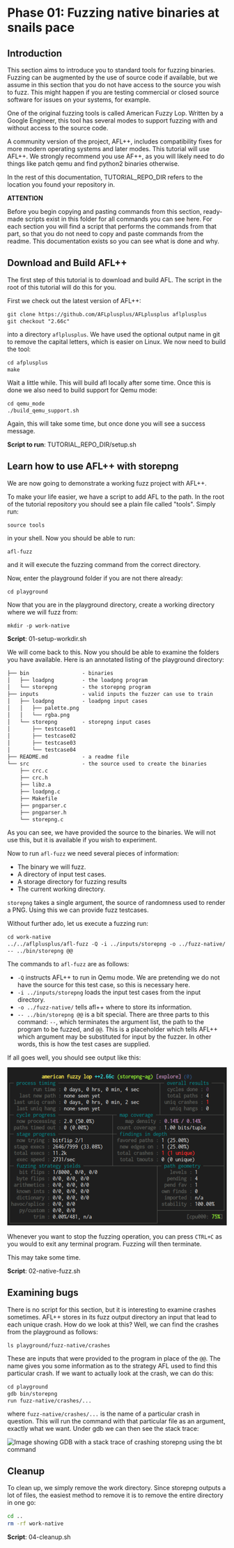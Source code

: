 # Phase 01: Fuzzing native binaries at snails pace

## Introduction

This section aims to introduce you to standard tools for fuzzing binaries. 
Fuzzing can be augmented by the use of source code if available, but we 
assume in this section that you do not have access to the source you wish to 
fuzz. This might happen if you are testing commercial or closed source software 
for issues on your systems, for example. 

One of the original fuzzing tools is called American Fuzzy Lop. Written by 
a Google Engineer, this tool has several modes to support fuzzing with and 
without access to the source code.

A community version of the project, AFL++, includes compatibility fixes for 
more modern operating systems and later modes. This tutorial will use AFL++. 
We strongly recommend you use AF++, as you will likely need to do things like 
patch qemu and find python2 binaries otherwise.

In the rest of this documentation, TUTORIAL_REPO_DIR refers to the location 
you found your repository in. 

__**ATTENTION**__

Before you begin copying and pasting commands from this section, ready-made 
scripts exist in this folder for all commands you can see here. For each section you 
will find a script that performs the commands from that part, so that you 
do not need to copy and paste commands from the readme. This documentation 
exists so you can see what is done and why.

## Download and Build AFL++

The first step of this tutorial is to download and build AFL. The script in the 
root of this tutorial will do this for you. 

First we check out the latest version of AFL++:

```
git clone https://github.com/AFLplusplus/AFLplusplus aflplusplus
git checkout "2.66c"
```

into a directory `aflplusplus`. We have used the optional output name in git 
to remove the capital letters, which is easier on Linux. 
We now need to build the tool:

```
cd afplusplus
make
```

Wait a little while. This will build afl locally after some time. Once this is 
done we also need to build support for Qemu mode:

```
cd qemu_mode
./build_qemu_support.sh
```

Again, this will take some time, but once done you will see a success message.

**Script to run**: TUTORIAL_REPO_DIR/setup.sh

## Learn how to use AFL++ with storepng

We are now going to demonstrate a working fuzz project with AFL++. 

To make your life easier, we have a script to add AFL to the path. In the 
root of the tutorial repository you should see a plain file called "tools". 
Simply run:

```shell
source tools
```

in your shell. Now you should be able to run:

```
afl-fuzz
```

and it will execute the fuzzing command from the correct directory.

Now, enter the playground folder if you are not there already:

```
cd playground
```

Now that you are in the playground directory, create a working directory where 
we will fuzz from:

```
mkdir -p work-native
```

**Script**: 01-setup-workdir.sh

We will come back to this. Now you should be able to examine the folders 
you have available. Here is an annotated listing of the playground 
directory:

```
├── bin                 - binaries
│   ├── loadpng         - the loadpng program
│   └── storepng        - the storepng program 
├── inputs              - valid inputs the fuzzer can use to train
│   ├── loadpng         - loadpng input cases
│   │   ├── palette.png
│   │   └── rgba.png
│   └── storepng        - storepng input cases
│       ├── testcase01
│       ├── testcase02
│       ├── testcase03
│       └── testcase04
├── README.md           - a readme file
└── src                 - the source used to create the binaries
    ├── crc.c
    ├── crc.h
    ├── libz.a
    ├── loadpng.c
    ├── Makefile
    ├── pngparser.c
    ├── pngparser.h
    └── storepng.c
```

As you can see, we have provided the source to the binaries. We will not use 
this, but it is available if you wish to experiment.

Now to run `afl-fuzz` we need several pieces of information:

 - The binary we will fuzz.
 - A directory of input test cases.
 - A storage directory for fuzzing results
 - The current working directory.

`storepng` takes a single argument, the source of randomness used to render a 
PNG. Using this we can provide fuzz testcases. 

Without further ado, let us execute a fuzzing run:

```
cd work-native
../../aflplusplus/afl-fuzz -Q -i ../inputs/storepng -o ../fuzz-native/ -- ../bin/storepng @@
```

The commands to `afl-fuzz` are as follows:

 - `-Q` instructs AFL++ to run in Qemu mode. We are pretending we do not have 
   the source for this test case, so this is necessary here.
 - `-i ../inputs/storepng` loads the input test cases from the input directory.
 - `-o ../fuzz-native/` tells afl++ where to store its information.
 - `-- ../bin/storepng @@` is a bit special. There are three parts to this 
   command: `--`, which terminates the argument list, the path to the 
   program to be fuzzed, and `@@`. This is a placeholder which tells AFL++ 
   which argument may be substituted for input by the fuzzer. In other words, 
   this is how the test cases are supplied.

If all goes well, you should see output like this:

![Image showing terminal with AFL running, presenting crash statistics](aflinaction.png)

Whenever you want to stop the fuzzing operation, you can press `CTRL+C` 
as you would to exit any terminal program. Fuzzing will then terminate.

This may take some time.

**Script**: 02-native-fuzz.sh

## Examining bugs

There is no script for this section, but it is interesting to examine crashes 
sometimes. AFL++ stores in its fuzz output directory an input that lead to 
each unique crash. How do we look at this? Well, we can find the crashes 
from the playground as follows:

```shell
ls playground/fuzz-native/crashes
```

These are inputs that were provided to the program in place of the `@@`. 
The name gives you some information as to the strategy AFL used to find this 
particular crash. If we want to actually look at the crash, we can do this:

```shell
cd playground
gdb bin/storepng
run fuzz-native/crashes/...
```

where `fuzz-native/crashes/...` is the name of a particular crash in question. 
This will run the command with that particular file as an argument, exactly 
what we want. Under gdb we can then see the stack trace:

![Image showing GDB with a stack trace of crashing storepng using the 
bt command](gdb.png)

## Cleanup

To clean up, we simply remove the work directory. Since storepng outputs a 
lot of files, the easiest method to remove it is to remove the entire directory 
in one go:

```sh
cd ..
rm -rf work-native
```

**Script**: 04-cleanup.sh
